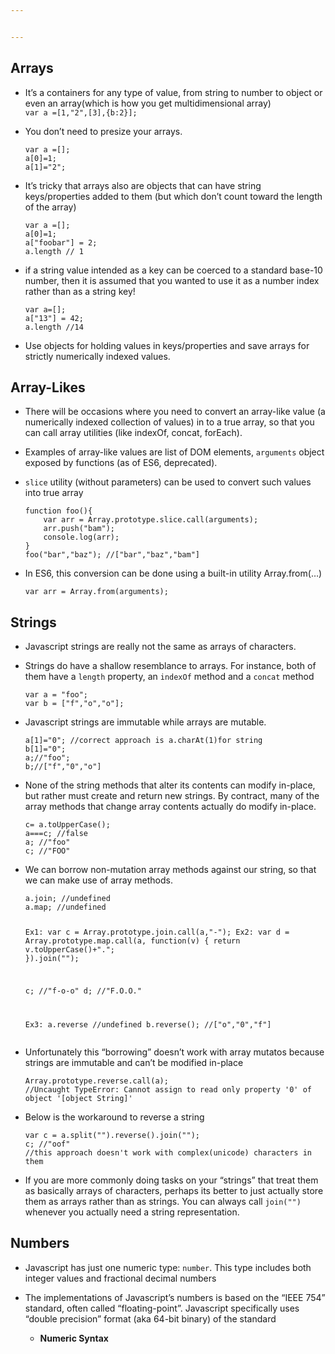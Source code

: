 ```yaml
---


---
```


<h2 id="arrays"><strong>Arrays</strong></h2>
<ul>
<li>
<p>It’s a containers for any type of value, from string to number to object or even an array(which is how you get multidimensional array)<br>
<code>var a =[1,"2",[3],{b:2}];</code></p>
</li>
<li>
<p>You don’t need to presize your arrays.</p>
<pre><code>var a =[];
a[0]=1;
a[1]="2";
</code></pre>
</li>
<li>
<p>It’s tricky that arrays also are objects that can have string keys/properties added to them (but which don’t count toward the length of the array)</p>
<pre><code>var a =[];
a[0]=1;
a["foobar"] = 2;
a.length // 1
</code></pre>
</li>
<li>
<p>if a string value intended as a key can be coerced to a standard base-10 number, then it is assumed that you wanted to use it as a number index rather than as a string key!</p>
<pre><code>var a=[];
a["13"] = 42;
a.length //14
</code></pre>
</li>
<li>
<p>Use objects for holding values in keys/properties and save arrays for strictly numerically indexed values.</p>
</li>
</ul>
<h2 id="array-likes"><strong>Array-Likes</strong></h2>
<ul>
<li>
<p>There will be occasions where you need to convert an array-like value (a numerically indexed collection of values) in to a true array, so that you can call array utilities (like indexOf, concat, forEach).</p>
</li>
<li>
<p>Examples of array-like values are list of DOM elements, <code>arguments</code>	object exposed by functions (as of ES6, deprecated).</p>
</li>
<li>
<p><code>slice</code> utility (without parameters) can be used to convert such values into true array</p>
<pre><code>function foo(){
	var arr = Array.prototype.slice.call(arguments);
	arr.push("bam");
	console.log(arr);
}
foo("bar","baz"); //["bar","baz","bam"]
</code></pre>
</li>
<li>
<p>In ES6, this conversion can be done using a built-in utility Array.from(…)</p>
<pre><code>var arr = Array.from(arguments);
</code></pre>
</li>
</ul>
<h2 id="strings"><strong>Strings</strong></h2>
<ul>
<li>
<p>Javascript strings are really not the same as arrays of characters.</p>
</li>
<li>
<p>Strings do have a shallow resemblance to arrays. For instance, both of them have a <code>length</code> property, an <code>indexOf</code> method and a <code>concat</code> method</p>
<pre><code>var a = "foo";
var b = ["f","o","o"];
</code></pre>
</li>
<li>
<p>Javascript strings are immutable while arrays are mutable.</p>
<pre><code>a[1]="0"; //correct approach is a.charAt(1)for string
b[1]="0";
a;//"foo";
b;//["f","0","o"]
</code></pre>
</li>
<li>
<p>None of the string methods that alter its contents can modify in-place, but rather must create and return new strings. By contract, many of the array methods that change array contents actually do modify in-place.</p>
<pre><code>c= a.toUpperCase();
a===c; //false
a; //"foo"
c; //"FOO"
</code></pre>
</li>
<li>
<p>We can borrow non-mutation array methods against our string, so that we can make use of array methods.</p>
<pre><code>a.join; //undefined
a.map; //undefined

Ex1: var c = Array.prototype.join.call(a,"-");
Ex2:
 var d = Array.prototype.map.call(a, function(v)				 	{
	return v.toUpperCase()+".";
}).join("");

c; //"f-o-o"
d; //"F.O.O."

Ex3: a.reverse //undefined
	b.reverse(); //["o","0","f"]
</code></pre>
</li>
<li>
<p>Unfortunately this “borrowing” doesn’t work with array mutatos because strings are immutable and can’t be modified in-place</p>
<pre><code>Array.prototype.reverse.call(a);
//Uncaught TypeError: Cannot assign to read only property '0' of object '[object String]'
</code></pre>
</li>
<li>
<p>Below is the workaround to reverse a string</p>
<pre><code>var c = a.split("").reverse().join("");
c; //"oof"
//this approach doesn't work with complex(unicode) characters in them
</code></pre>
</li>
<li>
<p>If you are more commonly doing tasks on your “strings” that treat them as basically arrays of characters, perhaps its better to just actually store them as arrays rather than as strings. You can always call <code>join("")</code> whenever you actually need a string representation.</p>
</li>
</ul>
<h2 id="numbers"><strong>Numbers</strong></h2>
<ul>
<li>
<p>Javascript has just one numeric type: <code>number</code>. This type includes both integer values and fractional decimal numbers</p>
</li>
<li>
<p>The implementations of Javascript’s numbers is based on the “IEEE 754” standard, often called “floating-point”. Javascript specifically uses “double precision” format (aka 64-bit binary) of the standard</p>
<ul>
<li><strong>Numeric Syntax</strong></li>
</ul>
</li>
</ul>

